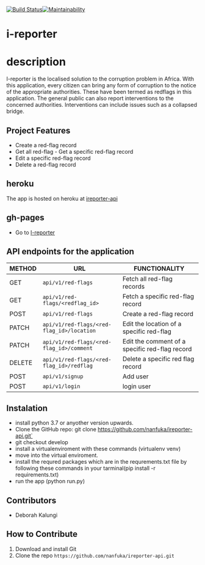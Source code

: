 [![Build Status](https://travis-ci.org/nanfuka/ireporters-apis.svg?branch=challenge2)](https://travis-ci.org/nanfuka/ireporters-apis)[![Maintainability](https://api.codeclimate.com/v1/badges/1bbe806fc2f2feba08ab/maintainability)](https://codeclimate.com/github/nanfuka/ireporters-apis/maintainability)
# i-reporter

# description
I-reporter is the localised solution to the corruption problem in Africa. With this application, every citizen can  bring any form of corruption to the notice of the appropriate authorities. These have been termed as redflags in this application. The general public can also report interventions to the concerned authorities. Interventions can include issues such as a collapsed bridge.

## Project Features
- Create a ​red-flag​​ record
- Get all ​red-flag
​- Get a specific ​red-flag​​ record
- Edit a specific ​red-flag​​ record
- Delete a ​red-flag​​ record

## heroku
The app is hosted on heroku at [ireporter-api](https://reportth.herokuapp.com/)

## gh-pages 
- Go to [I-reporter](https://nanfuka.github.io/iReporter/)

## API endpoints for the application

| METHOD   | URL  | FUNCTIONALITY |
|---|---|---|
| GET |  `api/v1/red-flags` | Fetch all ​red-flag ​​records |
| GET | `api/v1/red-flags/<redflag_id>`| Fetch a specific ​red-flag​​ record |
| POST |  `api/v1/red-flags` | Create a ​red-flag​​ record |
| PATCH |  `api/v1/red-flags/<red-flag_id>/location` | Edit the location of a specific red-flag |
| PATCH |  `api/v1/red-flags/<red-flag_id>/comment` | Edit the comment of a specific red-flag record|
| DELETE | `api/v1/red-flags/<red-flag_id>/redflag` | Delete a specific red flag record
| POST |  `api/v1/signup` | Add user | 
| POST |  `api/v1/login` | login user |


## Instalation
- install python 3.7 or anyother version upwards.
- Clone the GitHub repo: git clone https://github.com/nanfuka/ireporter-api.git`
- git checkout develop
- install a virtualenviroment with these commands (virtualenv venv)
- move into the virtual enviroment.
- install the requred packages which are in the requrements.txt file by following these         commands in your tarminal(pip install -r requirements.txt)
- run the app (python run.py)


## Contributors
* Deborah Kalungi

## How to Contribute
1. Download and install Git
2. Clone the repo `https://github.com/nanfuka/ireporter-api.git`